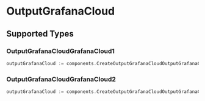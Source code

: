 # OutputGrafanaCloud


## Supported Types

### OutputGrafanaCloudGrafanaCloud1

```go
outputGrafanaCloud := components.CreateOutputGrafanaCloudOutputGrafanaCloudGrafanaCloud1(components.OutputGrafanaCloudGrafanaCloud1{/* values here */})
```

### OutputGrafanaCloudGrafanaCloud2

```go
outputGrafanaCloud := components.CreateOutputGrafanaCloudOutputGrafanaCloudGrafanaCloud2(components.OutputGrafanaCloudGrafanaCloud2{/* values here */})
```

